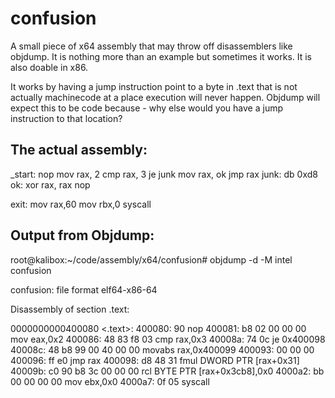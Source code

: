 # confusion
A small piece of x64 assembly that may throw off disassemblers like objdump.
It is nothing more than an example but sometimes it works. It is also doable in x86.

It works by having a jump instruction point to a byte in .text that is not actually machinecode at a place execution will never happen. Objdump will expect this to be code because - why else would you have a jump instruction to that location?

## The actual assembly:
_start:
	nop
	mov	rax, 2
	cmp rax, 3
	je	junk
	mov	rax, ok
	jmp	rax
junk:
	db	0xd8
ok:
	xor	rax, rax
	nop

exit:
	mov	rax,60
	mov	rbx,0
	syscall

## Output from Objdump:
root@kalibox:~/code/assembly/x64/confusion# objdump -d -M intel confusion

confusion:     file format elf64-x86-64


Disassembly of section .text:

0000000000400080 <.text>:
  400080:	90                   	nop
  400081:	b8 02 00 00 00       	mov    eax,0x2
  400086:	48 83 f8 03          	cmp    rax,0x3
  40008a:	74 0c                	je     0x400098
  40008c:	48 b8 99 00 40 00 00 	movabs rax,0x400099
  400093:	00 00 00 
  400096:	ff e0                	jmp    rax
  400098:	d8 48 31             	fmul   DWORD PTR [rax+0x31]
  40009b:	c0 90 b8 3c 00 00 00 	rcl    BYTE PTR [rax+0x3cb8],0x0
  4000a2:	bb 00 00 00 00       	mov    ebx,0x0
  4000a7:	0f 05                	syscall 
